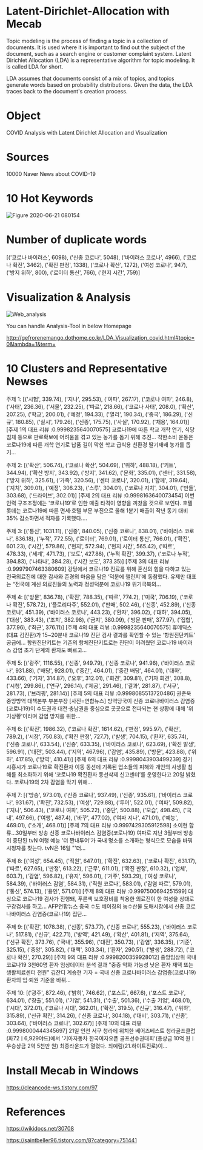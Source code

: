 # Latent-Dirichlet-Allocation with Mecab
Topic modeling is the process of finding a topic in a collection of documents. It is used where it is important to find out the subject of the document, such as a search engine or customer complaint system. Latent Dirichlet Allocation (LDA) is a representative algorithm for topic modeling. It is called LDA for short.

LDA assumes that documents consist of a mix of topics, and topics generate words based on probability distributions. Given the data, the LDA traces back to the document's creation process.


# Object
COVID Analysis with Latent Dirichlet Allocation and Visualization

# Sources
10000 Naver News about COVID-19

# 10 Hot Keywords
![Figure 2020-06-21 080154](https://user-images.githubusercontent.com/59387983/85222441-f4953500-b3f5-11ea-86dc-7b43bec0fd3d.png)

# Number of duplicate words
[('코로나 바이러스', 6098),
 ('신종 코로나', 5048),
 ('바이러스 코로나', 4966),
 ('코로나 확진', 3462),
 ('확진 판정', 1338),
 ('코로나 확산', 1272),
 ('여성 코로나', 947),
 ('방지 위하', 800),
 ('로이터 통신', 766),
 ('현지 시간', 759)]

# Visualization & Analysis
![Web_analysis](https://user-images.githubusercontent.com/59387983/85222867-55723c80-b3f9-11ea-902f-f4da521cea12.PNG)

You can handle Analysis-Tool in below Homepage

http://gefrorenemango.dothome.co.kr/LDA_Visualization_covid.html#topic=0&lambda=1&term=



# 10 Clusters and Representative Newses
주제 1: [('시험', 339.74), ('지나', 295.53), ('여파', 267.17), ('코로나 여파', 246.8), ('사태', 236.36), ('서울', 232.25), ('따르', 218.66), ('코로나 사태', 208.0), ('확산', 207.25), ('학교', 200.01), ('예정', 194.33), ('열리', 190.34), ('중국', 186.29), ('신규', 180.85), ('실시', 179.26), ('신종', 175.75), ('사실', 170.92), ('채용', 164.01)]
[주제 1의 대표 리뷰 :0.9998235640070575]
코로나19에 따른 학교 개학 연기, 식당 침체 등으로 판로확보에 어려움을 겪고 있는 농가를 돕기 위해 추진... 착한소비 운동은 코로나19에 따른 개학 연기로 납품 길이 막힌 학교 급식용 친환경 딸기재배 농가를 돕기...


주제 2: [('확산', 506.74), ('코로나 확산', 504.69), ('위하', 488.18), ('키트', 344.94), ('확산 방지', 343.92), ('방지', 341.62), ('문화', 335.01), ('센터', 331.58), ('방지 위하', 325.61), ('가족', 320.56), ('센터 코로나', 320.01), ('함께', 319.64), ('지치', 309.01), ('예정', 308.23), ('스루', 304.01), ('코로나 지치', 304.01), ('만들', 303.68), ('드라이브', 302.01)]
[주제 2의 대표 리뷰 :0.9998163640073454]
이번 인력 구조조정에는 '코로나19'로 인한 매출 타격이 영향을 끼쳤을 것으로 보인다. 호텔롯데는 코로나19에 따른 면세·호텔 부문 부진으로 올해 1분기 매출이 작년 동기 대비 35% 감소하면서 적자를 기록했다....


주제 3: [('통신', 1031.11), ('신종', 840.05), ('신종 코로나', 838.01), ('바이러스 코로나', 836.18), ('누적', 772.55), ('로이터', 769.01), ('로이터 통신', 766.01), ('확진', 601.23), ('시간', 579.86), ('현지', 572.94), ('현지 시간', 565.42), ('따르', 478.33), ('세계', 471.73), ('보도', 427.86), ('누적 확진', 399.37), ('코로나 누적', 394.83), ('나타나', 384.28), ('시간 보도', 373.35)]
[주제 3의 대표 리뷰 :0.9997907463380609]
강당에서 코로나19 진료를 위해 혼신의 힘을 다하고 있는 전국의료진에 대한 감사와 존경의 마음을 담은 ‘덕분에 챌린지’에 동참했다. 유제만 대표는 “전국에 계신 의료진들의 노력과 정성덕분에 코로나19 위기극복의...


주제 4: [('방문', 836.78), ('확진', 788.35), ('따르', 774.2), ('미국', 706.19), ('코로나 확진', 578.72), ('플로리다주', 552.01), ('판매', 502.46), ('신종', 452.89), ('신종 코로나', 451.39), ('바이러스 코로나', 443.23), ('환자', 396.02), ('대하', 394.05), ('대상', 383.43), ('조치', 382.98), ('금지', 380.09), ('방문 판매', 377.97), ('집합', 377.96), ('최근', 376.11)]
[주제 4의 대표 리뷰 :0.9998235640070575]
휴메딕스(대표 김진환)가 15~20분내 코로나19 진단 검사 결과를 확인할 수 있는 ‘항원진단키트’ 공급에... 항원진단키트는 기존의 항체진단키트로는 진단이 어려웠던 코로나19 바이러스 감염 초기 단계의 환자도 빠르고...


주제 5: [('광주', 1116.55), ('신종', 949.79), ('신종 코로나', 941.96), ('바이러스 코로나', 931.88), ('배당', 928.01), ('중간', 464.01), ('중간 배당', 464.01), ('대하', 433.66), ('기자', 314.87), ('오후', 312.01), ('회견', 309.81), ('기자 회견', 308.8), ('시청', 299.86), ('연구', 296.14), ('제공', 291.46), ('결과', 281.87), ('서구', 281.73), ('브리핑', 281.14)]
[주제 5의 대표 리뷰 :0.9998085513720486]
권준욱 중앙방역 대책본부 부본부장 [사진=연합뉴스] 방역당국이 신종 코로나바이러스 감염증(코로나19)이 수도권과 대전·충남권을 중심으로 곳곳으로 전파되는 현 상황에 대해 '위기상황'이라며 감염 방지를 위한...


주제 6: [('확진', 1986.32), ('코로나 확진', 1614.62), ('판정', 995.97), ('확산', 789.2), ('시장', 750.83), ('확진 판정', 727.7), ('발생', 704.15), ('환자', 635.74), ('신종 코로나', 633.54), ('신종', 633.35), ('바이러스 코로나', 623.69), ('확진 발생', 596.91), ('대전', 503.44), ('지역', 467.96), ('감염', 435.89), ('방문', 423.88), ('위하', 417.85), ('방역', 410.41)]
[주제 6의 대표 리뷰 :0.9998043903499239]
경기 시흥시가 코로나19로 확진환자 이동 동선에 기록된 업소들의 피해와 개인의 사생활 침해를 최소화하기 위해 ‘코로나19 확진환자 동선삭제 신고센터’를 운영한다고 20일 밝혔다. 코로나19의 2차 감염을 막기 위해...


주제 7: [('방송', 973.01), ('신종 코로나', 937.49), ('신종', 935.61), ('바이러스 코로나', 931.67), ('확진', 732.53), ('여성', 729.88), ('투어', 522.01), ('여파', 509.82), ('지나', 506.43), ('코로나 여파', 505.22), ('중단', 500.88), ('모습', 498.45), ('국내', 497.66), ('여행', 487.4), ('바꾸', 477.02), ('여파 지나', 471.01), ('예능', 469.01), ('소개', 468.01)]
[주제 7의 대표 리뷰 :0.9997429305912598]
소이현 합류…30일부터 방송 신종 코로나바이러스 감염증(코로나19) 여파로 지난 3월부터 방송이 중단된 tvN 여행 예능 '더 짠내투어'가 국내 명소를 소개하는 형식으로 모습을 바꿔 시청자를 찾는다. tvN은 16일 "'더...


주제 8: [('여성', 654.45), ('직원', 647.01), ('확진', 632.63), ('코로나 확진', 631.17), ('따르', 627.65), ('판정', 613.22), ('근무', 611.01), ('확진 판정', 610.32), ('업체', 603.7), ('감염', 596.82), ('유지', 596.01), ('거주', 593.29), ('여성 코로나', 584.39), ('바이러스 감염', 584.31), ('직원 코로나', 583.01), ('감염 따르', 579.01), ('통신', 574.13), ('용인', 571.01)]
[주제 8의 대표 리뷰 :0.9997500694251599]
대상으로 코로나19 검사가 진행돼, 푸른색 보호장비를 착용한 의료진이 한 여성을 상대로 구강검사를 하고... AFP연합뉴스 중국 수도 베이징의 농수산물 도매시장에서 신종 코로나바이러스 감염증(코로나19) 집단...


주제 9: [('확진', 1078.38), ('신종', 573.77), ('신종 코로나', 555.23), ('바이러스 코로나', 517.81), ('신규', 422.71), ('방역', 421.49), ('확산', 401.81), ('지역', 375.64), ('신규 확진', 373.76), ('국내', 355.96), ('대전', 350.73), ('감염', 336.35), ('기준', 325.15), ('중앙', 305.82), ('대책', 303.34), ('환자', 290.51), ('발생', 288.72), ('코로나 확진', 270.29)]
[주제 9의 대표 리뷰 :0.9998200359928012]
중앙임상위 국내 코로나19 3천60명 환자 임상데이터 분석 결과 "중증 악화 가능성 낮은 환자 재택 또는 생활치료센터 전원" 김잔디 계승현 기자 = 국내 신종 코로나바이러스 감염증(코로나19) 환자의 입·퇴원 기준을 바꿔...


주제 10: [('광주', 872.46), ('밝히', 746.62), ('포스트', 667.6), ('포스트 코로나', 634.01), ('창출', 551.01), ('기업', 541.31), ('수출', 501.36), ('수출 기업', 468.01), ('시대', 372.01), ('코로나 시대', 362.01), ('확진', 319.5), ('신규', 316.47), ('위하', 315.89), ('신규 확진', 314.26), ('신종 코로나', 304.18), ('대비', 303.71), ('신종', 303.64), ('바이러스 코로나', 302.67)]
[주제 10의 대표 리뷰 :0.9998000444345697]
21일 인천 서구 청라에 위치한 베어즈베스트 청라골프클럽(파72ㅣ6,929야드)에서 '기아자동차 한국여자오픈 골프선수권대회'(총상금 10억 원ㅣ우승상금 2억 5천만 원) 최종라운드가 열렸다. 최예림(21.하이트진로)이...


# Install Mecab in Windows
https://cleancode-ws.tistory.com/97

# References
https://wikidocs.net/30708

https://saintbeller96.tistory.com/8?category=751441
